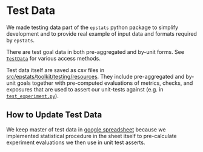# Test Data

We made testing data part of the `epstats` python package to simplify development and to provide real
example of input data and formats required by `epstats`.

There are test goal data in both pre-aggregated and by-unit forms. See [`TestData`](../api/test_data.md) for various access methods.

Test data itself are saved as csv files in [src/epstats/toolkit/testing/resources](https://github.com/avast/ep-stats/tree/master/src/epstats/toolkit/testing/resources). They include pre-aggregated and by-unit goals together with pre-computed evaluations of metrics, checks, and exposures that are used to assert our unit-tests against (e.g. in [`test_experiment.py`](https://github.com/avast/ep-stats/blob/master/tests/epstats/toolkit/test_experiment.py)).

## How to Update Test Data

We keep master of test data in [google spreadsheet](https://docs.google.com/spreadsheets/d/1e9snKuhVd_JN69zhlE0DSrJ3RRS6suEezebwtMQQP6s/edit#gid=1085989942) because we implemented statistical procedure in the sheet itself to pre-calculate experiment evaluations we then use in unit test asserts.
